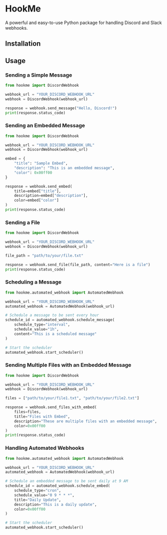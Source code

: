 # HookMe

A powerful and easy-to-use Python package for handling Discord and Slack webhooks.

## Installation 

## Usage

### Sending a Simple Message

```python
from hookme import DiscordWebhook

webhook_url = "YOUR_DISCORD_WEBHOOK_URL"
webhook = DiscordWebhook(webhook_url)

response = webhook.send_message("Hello, Discord!")
print(response.status_code)
```

### Sending an Embedded Message

```python
from hookme import DiscordWebhook

webhook_url = "YOUR_DISCORD_WEBHOOK_URL"
webhook = DiscordWebhook(webhook_url)

embed = {
    "title": "Sample Embed",
    "description": "This is an embedded message",
    "color": 0x00ff00
}

response = webhook.send_embed(
    title=embed["title"],
    description=embed["description"],
    color=embed["color"]
)
print(response.status_code)
```

### Sending a File

```python
from hookme import DiscordWebhook

webhook_url = "YOUR_DISCORD_WEBHOOK_URL"
webhook = DiscordWebhook(webhook_url)

file_path = "path/to/your/file.txt"

response = webhook.send_file(file_path, content="Here is a file")
print(response.status_code)
```

### Scheduling a Message

```python
from hookme.automated_webhook import AutomatedWebhook

webhook_url = "YOUR_DISCORD_WEBHOOK_URL"
automated_webhook = AutomatedWebhook(webhook_url)

# Schedule a message to be sent every hour
schedule_id = automated_webhook.schedule_message(
    schedule_type="interval",
    schedule_value="1h",
    content="This is a scheduled message"
)

# Start the scheduler
automated_webhook.start_scheduler()
```

### Sending Multiple Files with an Embedded Message

```python
from hookme import DiscordWebhook

webhook_url = "YOUR_DISCORD_WEBHOOK_URL"
webhook = DiscordWebhook(webhook_url)

files = ["path/to/your/file1.txt", "path/to/your/file2.txt"]

response = webhook.send_files_with_embed(
    files=files,
    title="Files with Embed",
    description="These are multiple files with an embedded message",
    color=0x00ff00
)
print(response.status_code)
```

### Handling Automated Webhooks

```python
from hookme.automated_webhook import AutomatedWebhook

webhook_url = "YOUR_DISCORD_WEBHOOK_URL"
automated_webhook = AutomatedWebhook(webhook_url)

# Schedule an embedded message to be sent daily at 9 AM
schedule_id = automated_webhook.schedule_embed(
    schedule_type="cron",
    schedule_value="0 9 * * *",
    title="Daily Update",
    description="This is a daily update",
    color=0x00ff00
)

# Start the scheduler
automated_webhook.start_scheduler()
```
